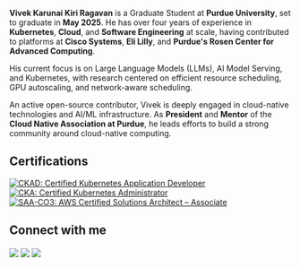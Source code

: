 **Vivek Karunai Kiri Ragavan** is a Graduate Student at **Purdue University**, set to graduate in **May 2025**. He has over four years of experience in **Kubernetes**, **Cloud**, and **Software Engineering** at scale, having contributed to platforms at **Cisco Systems**, **Eli Lilly**, and **Purdue's Rosen Center for Advanced Computing**.

His current focus is on Large Language Models (LLMs), AI Model Serving, and Kubernetes, with research centered on efficient resource scheduling, GPU autoscaling, and network-aware scheduling.

An active open-source contributor, Vivek is deeply engaged in cloud-native technologies and AI/ML infrastructure. As **President** and **Mentor** of the **Cloud Native Association at Purdue**, he leads efforts to build a strong community around cloud-native computing.

## Certifications
[![CKAD: Certified Kubernetes Application Developer](https://images.credly.com/size/110x110/images/cc8adc83-1dc6-4d57-8e20-22171247e052/blob)](https://www.credly.com/badges/74352d0c-204a-4b8f-85fa-f32c687d99d6/public_url "CKA: Certified Kubernetes Application Developer")
[![CKA: Certified Kubernetes Administrator](https://images.credly.com/size/110x110/images/8b8ed108-e77d-4396-ac59-2504583b9d54/cka_from_cncfsite__281_29.png)](https://www.credly.com/badges/f0e5cdc4-cd73-46b5-acf3-511a23f1fbaa/public_url "CKA: Certified Kubernetes Administrator")
[![SAA-CO3: AWS Certified Solutions Architect – Associate](https://images.credly.com/size/110x110/images/0e284c3f-5164-4b21-8660-0d84737941bc/image.png)](https://www.credly.com/badges/b9f2accb-8b9f-4f2f-805a-3a73110eab4a/public_url "AWS Certified Solutions Architect – Associate")

## Connect with me
<a href= "mailto: vivek16.kvk@gmail.com" target="blank"><img align="center" src="https://img.shields.io/badge/Gmail-D14836?style=for-the-badge&logo=gmail&logoColor=white" /></a> 
<a href="https://linkedin.com/in/vivek-karunai-kiri-ragavan-7186b789" target="blank"><img align="center" src="https://img.shields.io/badge/LinkedIn-0077B5?style=for-the-badge&logo=linkedin&logoColor=white" /></a>
<a href="https://vivek-kk-ragavan.me" target="_blank"><img align="center" src="https://img.shields.io/badge/Portfolio-000000?style=for-the-badge&logo=google-chrome&logoColor=white" /></a>
